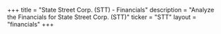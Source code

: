 +++
title = "State Street Corp. (STT) - Financials"
description = "Analyze the Financials for State Street Corp. (STT)"
ticker = "STT"
layout = "financials"
+++

